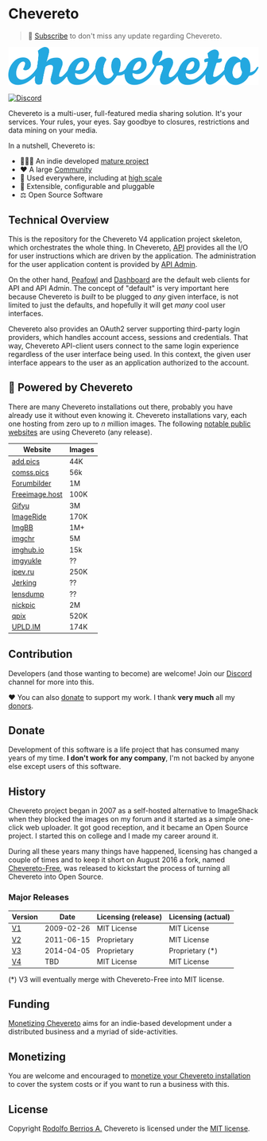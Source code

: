 # Chevereto

> 🔔 [Subscribe](https://newsletter.chevereto.com/subscription?f=PmL892XuTdfErVq763PCycJQrvZ8PYc9JbsVUttqiPV1zXt6DDtf7lhepEStqE8LhGs8922ZYmGT7CYjMH5uSx23pL6Q) to don't miss any update regarding Chevereto.

![Chevereto](LOGO.svg)

[![Discord](https://img.shields.io/discord/759137550312407050?style=flat-square)](https://chv.to/discord)

Chevereto is a multi-user, full-featured media sharing solution. It's your services. Your rules, your eyes. Say goodbye to closures, restrictions and data mining on your media.

In a nutshell, Chevereto is:

- 👨🏾‍💻 An indie developed [mature project](#history)
- ❤ A large [Community](https://chevereto.com/community/)
- 🤯 Used everywhere, including at [high scale](#-powered-by-chevereto)
- 🔌 Extensible, configurable and pluggable
- ⚖ Open Source Software

## Technical Overview

This is the repository for the Chevereto V4 application project skeleton, which orchestrates the whole thing. In Chevereto, [API](https://github.com/Chevereto/api) provides all the I/O for user instructions which are driven by the application. The administration for the user application content is provided by [API Admin](https://github.com/Chevereto/api-admin).

On the other hand, [Peafowl](https://github.com/Chevereto/peafowl) and [Dashboard](https://github.com/Chevereto/dashboard) are the default web clients for API and API Admin. The concept of "default" is very important here because Chevereto is _built_ to be plugged to _any_ given interface, is not limited to just the defaults, and hopefully it will get _many_ cool user interfaces.

Chevereto also provides an OAuth2 server supporting third-party login providers, which handles account access, sessions and credentials. That way, Chevereto API-client users connect to the same login experience regardless of the user interface being used. In this context, the given user interface appears to the user as an application authorized to the account.

## 🚀 Powered by Chevereto

There are many Chevereto installations out there, probably you have already use it without even knowing it. Chevereto installations vary, each one hosting from zero up to _n_ million images. The following [notable public websites](https://chevereto.top/) are using Chevereto (any release).

| Website                                   | Images |
| ----------------------------------------- | ------ |
| [add.pics](https://add.pics/)             | 44K    |
| [comss.pics](https://comss.pics/)         | 56k    |
| [Forumbilder](https://forumbilder.com/)   | 1M     |
| [Freeimage.host](https://freeimage.host/) | 100K   |
| [Gifyu](https://gifyu.com/)               | 3M     |
| [ImageRide](https://imageride.com/)       | 170K   |
| [ImgBB](https://imgbb.com/)               | 1M+    |
| [imgchr](https://imgchr.com/)             | 5M     |
| [imghub.io](https://imghub.io/)           | 15k    |
| [imgyukle](https://imgyukle.com/)         | ??     |
| [ipev.ru](https://ipev.ru/)               | 250K   |
| [Jerking](https://jerking.empornium.ph/)  | ??     |
| [lensdump](https://lensdump.com/)         | ??     |
| [nickpic](https://nickpic.host/)          | 2M     |
| [qpix](https://qpix.com/)                 | 520K   |
| [UPLD.IM](https://upld.im/)               | 174K   |

## Contribution

Developers (and those wanting to become) are welcome! Join our [Discord](https://chv.to/discord) channel for more into this.

❤ You can also [donate](https://paypal.me/RodolfoBerrios) to support my work. I thank **very much** all my [donors](DONORS.md).

## Donate

Development of this software is a life project that has consumed many years of my time. **I don't work for any company**, I'm not backed by anyone else except users of this software.

## History

Chevereto project began in 2007 as a self-hosted alternative to ImageShack when they blocked the images on my forum and it started as a simple one-click web uploader. It got good reception, and it became an Open Source project. I started this on college and I made my career around it.

During all these years many things have happened, licensing has changed a couple of times and to keep it short on August 2016 a fork, named [Chevereto-Free](https://github.com/chevereto/chevereto-free), was released to kickstart the process of turning all Chevereto into Open Source.

### Major Releases

| Version                                            | Date       | Licensing (release) | Licensing (actual) |
| -------------------------------------------------- | ---------- | ------------------- | ------------------ |
| [V1](https://code.google.com/archive/p/chevereto/) | 2009-02-26 | MIT License         | MIT License        |
| [V2](https://github.com/chevereto/chevereto-2)     | 2011-06-15 | Proprietary         | MIT License        |
| [V3](https://chevereto.com/releases)               | 2014-04-05 | Proprietary         | Proprietary (*)    |
| [V4](https://github.com/chevereto/chevereto)       | TBD        | MIT License         | MIT License        |

(*) V3 will eventually merge with Chevereto-Free into MIT license.

## Funding

[Monetizing Chevereto](https://rodolfo.is/2021/02/03/monetizing-chevereto/) aims for an indie-based development under a distributed business and a myriad of side-activities.

## Monetizing

You are welcome and encouraged to [monetize your Chevereto installation](https://rodolfo.is/2021/01/20/monetize-your-chevereto-installation/) to cover the system costs or if you want to run a business with this.

## License

Copyright [Rodolfo Berrios A.](https://rodolfoberrios.com/) Chevereto is licensed under the [MIT license](LICENSE).
